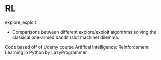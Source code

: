# RL
explore_exploit
- Comparisons between different explore/exploit algorithms solving the classical one-armed bandit (slot machine) dilemma. 



Code based off of Udemy course Artifical Intelligence: Reinforcement Learning in Python by LazyProgrammer.
